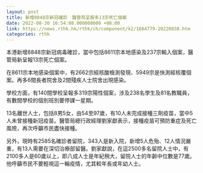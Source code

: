 ```yaml
---
layout: post
title: 新增8848宗新冠確診　醫管局呈報多13宗死亡個案
date: 2022-08-30 16:54:08.000000000 +08:00
link: https://news.rthk.hk/rthk/ch/component/k2/1664779-20220830.htm
categories: rthk
---
```


本港新增8848宗新冠病毒確診，當中包括8611宗本地感染及237宗輸入個案，醫管局新呈報13宗死亡個案。

在8611宗本地感染個案中，有2662宗經核酸檢測發現、5949宗是快測經核覆個案。再多6間長者院舍及2間殘疾人士院舍出現感染。

學校方面，有140間學校呈報多319宗陽性個案，涉及238名學生及81名教職員，有數間學校的個別班別要停課一星期。

13名離世人士，包括8男5女，由54至97歲，有10人未完成接種三劑疫苗，當中5人未曾接種新冠疫苗。醫管局總行政經理劉家獻表示，接種疫苗可預防重症及死亡風險，再次呼籲市民盡快接種。

另外，現時有2585名確診者留院，343人是新入院，新增5人危殆、12人情況嚴重，有13人需要在深切治療部留醫。劉家獻說，在這2500多名留院人士中，有2100多人是60歲以上，即八成人士是年紀稍大，留院人士的年齡中位數是77歲。他呼籲市民不要輕視這一輪疫情，尤其較年長或年幼人士。
